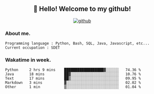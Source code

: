 <h2 align="center">👋 Hello! Welcome to my github! </h2>
<p align="center">
  <a href="https://github.com/usergwen"><img src="https://img.shields.io/badge/GitHub-24292e" alt="github"></a>
</p>

### About me.

```Plain Text
Programming language : Python, Bash, SQL, Java, Javascript, etc...
Current occupation : SDET
```
### Wakatime in week.

<!--START_SECTION:waka-->
```text
Python     2 hrs 9 mins    ██████████████████▓░░░░░░   74.36 % 
Java       18 mins         ██▓░░░░░░░░░░░░░░░░░░░░░░   10.76 % 
Text       17 mins         ██▒░░░░░░░░░░░░░░░░░░░░░░   09.95 % 
Markdown   3 mins          ▓░░░░░░░░░░░░░░░░░░░░░░░░   02.02 % 
Other      1 min           ▒░░░░░░░░░░░░░░░░░░░░░░░░   01.04 % 
```
<!--END_SECTION:waka-->
